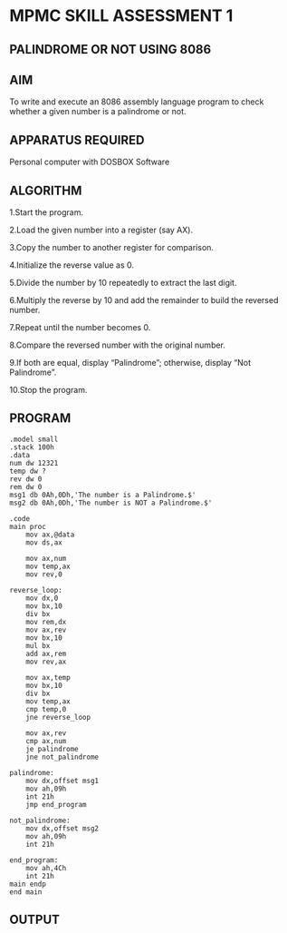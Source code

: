 # MPMC SKILL ASSESSMENT 1
## PALINDROME OR NOT USING 8086
## AIM
To write and execute an 8086 assembly language program to check whether a given number is a palindrome or not.

## APPARATUS REQUIRED
Personal computer with DOSBOX Software
## ALGORITHM
1.Start the program.

2.Load the given number into a register (say AX).

3.Copy the number to another register for comparison.

4.Initialize the reverse value as 0.

5.Divide the number by 10 repeatedly to extract the last digit.

6.Multiply the reverse by 10 and add the remainder to build the reversed number.

7.Repeat until the number becomes 0.

8.Compare the reversed number with the original number.

9.If both are equal, display “Palindrome”;
  otherwise, display “Not Palindrome”.

10.Stop the program.

## PROGRAM
```
.model small
.stack 100h
.data
num dw 12321
temp dw ?
rev dw 0
rem dw 0
msg1 db 0Ah,0Dh,'The number is a Palindrome.$'
msg2 db 0Ah,0Dh,'The number is NOT a Palindrome.$'

.code
main proc
    mov ax,@data
    mov ds,ax

    mov ax,num
    mov temp,ax
    mov rev,0

reverse_loop:
    mov dx,0
    mov bx,10
    div bx
    mov rem,dx
    mov ax,rev
    mov bx,10
    mul bx
    add ax,rem
    mov rev,ax

    mov ax,temp
    mov bx,10
    div bx
    mov temp,ax
    cmp temp,0
    jne reverse_loop

    mov ax,rev
    cmp ax,num
    je palindrome
    jne not_palindrome

palindrome:
    mov dx,offset msg1
    mov ah,09h
    int 21h
    jmp end_program

not_palindrome:
    mov dx,offset msg2
    mov ah,09h
    int 21h

end_program:
    mov ah,4Ch
    int 21h
main endp
end main
```

## OUTPUT
